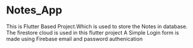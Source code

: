 # Notes_App
This is Flutter Based Project.Which is used to store the Notes in database. The firestore cloud is used in this flutter project
A Simple Login form is made using Firebase email and password authenication

